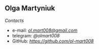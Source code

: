 ## Olga Martyniuk

_Contacts_
* e-mail: *ol.mart008@gmail.com*
* telegram: *@olmart008*
* GitHub: *https://github.com/ol-mart008* 

